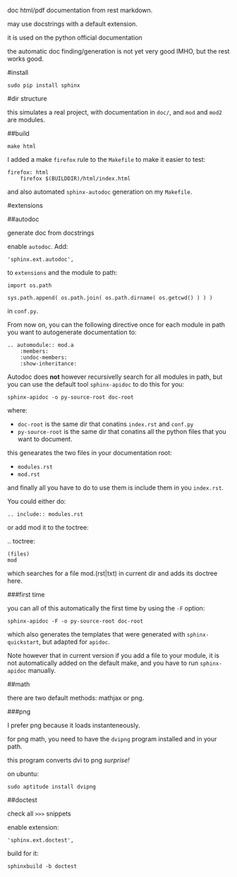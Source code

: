 doc html/pdf documentation from rest markdown.

may use docstrings with a default extension.

it is used on the python official documentation

the automatic doc finding/generation is not yet very good IMHO,
but the rest works good.

#install

    sudo pip install sphinx

#dir structure

this simulates a real project, with documentation in `doc/`, and `mod` and `mod2` are modules.

##build

    make html

I added a make `firefox` rule to the `Makefile` to make it easier to test:

    firefox: html
        firefox $(BUILDDIR)/html/index.html

and also automated `sphinx-autodoc` generation on my `Makefile`.

#extensions

##autodoc

generate doc from docstrings

enable `autodoc`. Add:

    'sphinx.ext.autodoc',

to `extensions` and the module to path:

    import os.path

    sys.path.append( os.path.join( os.path.dirname( os.getcwd() ) ) )

in `conf.py`.

From now on, you can the following directive once for each module
in path you want to autogenerate documentation to:

    .. automodule:: mod.a
        :members:
        :undoc-members:
        :show-inheritance:

Autodoc does **not** however recursivelly search for all modules in path,
but you can use the default tool `sphinx-apidoc` to do this for you:

    sphinx-apidoc -o py-source-root doc-root

where:

- `doc-root` is the same dir that conatins `index.rst` and `conf.py`
- `py-source-root` is the same dir that conatins all the python files that you want to document.

this genearates the two files in your documentation root:

- `modules.rst`
- `mod.rst`

and finally all you have to do to use them is include them in you `index.rst`.

You could either do:

    .. include:: modules.rst

or add mod it to the toctree:

.. toctree:

    (files)
    mod

which searches for a file mod.(rst|txt) in current dir and adds its doctree here.

###first time

you can all of this automatically the first time by using the `-F` option:
    
    sphinx-apidoc -F -o py-source-root doc-root

which also generates the templates that were generated with `sphinx-quickstart`,
but adapted for `apidoc`.

Note however that in current version if you add a file to your module, it is not automatically
added on the default make, and you have to run `sphinx-apidoc` manually.

##math

there are two default methods: mathjax or png.

###png

I prefer png because it loads instanteneously.

for png math, you need to have the `dvipng` program installed and in your path.

this program converts dvi to png *surprise!*

on ubuntu:

    sudo aptitude install dvipng

##doctest

check all `>>>` snippets

enable extension:

    'sphinx.ext.doctest',

build for it:

    sphinxbuild -b doctest
